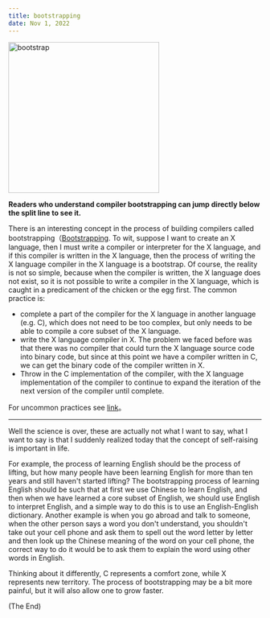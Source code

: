 ```yaml
---
title: bootstrapping
date: Nov 1, 2022
---
```


<img src="../imgs/bootstrap.png" alt="bootstrap" style="height: 300px;"/>

**Readers who understand compiler bootstrapping can jump directly below the split line to see it.**

There is an interesting concept in the process of building compilers called bootstrapping（[Bootstrapping](https://en.wikipedia.org/wiki/Bootstrapping_(compilers)). To wit, suppose I want to create an X language, then I must write a compiler or interpreter for the X language, and if this compiler is written in the X language, then the process of writing the X language compiler in the X language is a bootstrap. Of course, the reality is not so simple, because when the compiler is written, the X language does not exist, so it is not possible to write a compiler in the X language, which is caught in a predicament of the chicken or the egg first. The common practice is:

* complete a part of the compiler for the X language in another language (e.g. C), which does not need to be too complex, but only needs to be able to compile a core subset of the X language.
* write the X language compiler in X. The problem we faced before was that there was no compiler that could turn the X language source code into binary code, but since at this point we have a compiler written in C, we can get the binary code of the compiler written in X.
* Throw in the C implementation of the compiler, with the X language implementation of the compiler to continue to expand the iteration of the next version of the compiler until complete.

For uncommon practices see [link](https://www.zhihu.com/question/28513473/answer/76068366)。

---

Well the science is over, these are actually not what I want to say, what I want to say is that I suddenly realized today that the concept of self-raising is important in life.

For example, the process of learning English should be the process of lifting, but how many people have been learning English for more than ten years and still haven't started lifting? The bootstrapping process of learning English should be such that at first we use Chinese to learn English, and then when we have learned a core subset of English, we should use English to interpret English, and a simple way to do this is to use an English-English dictionary. Another example is when you go abroad and talk to someone, when the other person says a word you don't understand, you shouldn't take out your cell phone and ask them to spell out the word letter by letter and then look up the Chinese meaning of the word on your cell phone, the correct way to do it would be to ask them to explain the word using other words in English.

Thinking about it differently, C represents a comfort zone, while X represents new territory. The process of bootstrapping may be a bit more painful, but it will also allow one to grow faster.

(The End)